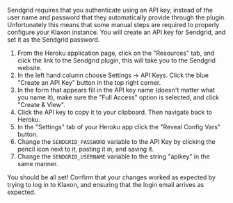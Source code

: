 Sendgrid requires that you authenticate using an API key, instead of the user name and password that they automatically provide through the plugin. Unfortunately this means that some manual steps are required to properly configure your Klaxon instance. You will create an API key for Sendgrid, and set it as the Sendgrid password.

1. From the Heroku application page, click on the "Resources" tab, and click the link to the Sendgrid plugin, this will take you to the Sendgrid website.
2. In the left hand column choose Settings -> API Keys. Click the blue "Create an API Key" button in the top right corner.
3. In the form that appears fill in the API key name (doesn't matter what you name it), make sure the "Full Access" option is selected, and click "Create & View".
4. Click the API key to copy it to your clipboard. Then navigate back to Heroku.
5. In the "Settings" tab of your Heroku app click the "Reveal Config Vars" button.
6. Change the `SENDGRID_PASSWORD` variable to the API Key by clicking the pencil icon next to it, pasting it in, and saving it.
7. Change the `SENDGRID_USERNAME` variable to the string "apikey" in the same manner.

You should be all set! Confirm that your changes worked as expected by trying to log in to Klaxon, and ensuring that the login email arrives as expected.
